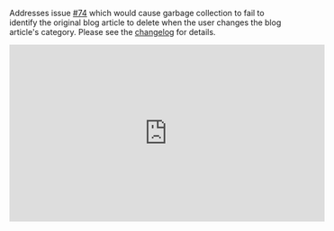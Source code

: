 <!--
template: articlepage.html
title: Trio v1.0.0-rc.4 | Trio Blog
appendToTarget: true
category: releases
tag: v1.0.0-rc.4
articleTitle: Trio v1.0.0-rc.4 (IKIGAI)
-->
Addresses issue <a target="_blank" href="https://github.com/4awpawz/trio/issues/74">#74</a> which would cause garbage collection to fail to identify the original blog article to delete when the user changes the blog article's category. Please see the <a target="_blank" href="https://github.com/4awpawz/trio/tree/master#v100-rc4-ikigai">changelog</a> for details.
<div class="video-container">
    <iframe width="560" height="315" src="https://www.youtube.com/embed/igPVZrkPTt0" frameborder="0" allow="accelerometer; autoplay; encrypted-media; gyroscope; picture-in-picture" allowfullscreen></iframe>
    </iframe>
</div>
<!-- end -->
